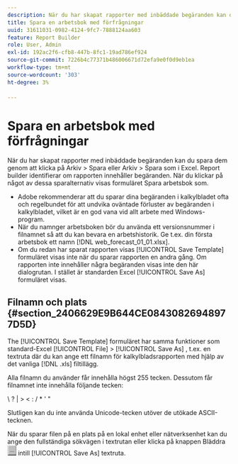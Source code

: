 ```yaml
---
description: När du har skapat rapporter med inbäddade begäranden kan du spara dem genom att klicka på Arkiv > Spara eller Arkiv > Spara som i Excel. Report builder identifierar om rapporten innehåller begäranden. När du klickar på något av dessa sparalternativ visas formuläret Spara arbetsbok som.
title: Spara en arbetsbok med förfrågningar
uuid: 31611031-0982-4124-9fc7-7888124aa603
feature: Report Builder
role: User, Admin
exl-id: 192ac2f6-cfb8-447b-8fc1-19ad786ef924
source-git-commit: 7226b4c77371b486006671d72efa9e0f0d9eb1ea
workflow-type: tm+mt
source-wordcount: '303'
ht-degree: 3%

---
```


# Spara en arbetsbok med förfrågningar

När du har skapat rapporter med inbäddade begäranden kan du spara dem genom att klicka på Arkiv > Spara eller Arkiv > Spara som i Excel. Report builder identifierar om rapporten innehåller begäranden. När du klickar på något av dessa sparalternativ visas formuläret Spara arbetsbok som.

* Adobe rekommenderar att du sparar dina begäranden i kalkylbladet ofta och regelbundet för att undvika oväntade förluster av begäranden i kalkylbladet, vilket är en god vana vid allt arbete med Windows-program.
* När du namnger arbetsboken bör du använda ett versionsnummer i filnamnet så att du kan bevara en arbetshistorik. Ge t.ex. din första arbetsbok ett namn [!DNL web_forecast_01_01.xlsx].
* Om du redan har sparat rapporten visas [!UICONTROL Save Template] formuläret visas inte när du sparar rapporten en andra gång. Om rapporten inte innehåller några begäranden visas inte den här dialogrutan. I stället är standarden Excel [!UICONTROL Save As] formuläret visas.

## Filnamn och plats {#section_2406629E9B644CE08430826948977D5D}

The [!UICONTROL Save Template] formuläret har samma funktioner som standard-Excel [!UICONTROL File] > [!UICONTROL Save As] , t.ex. en textruta där du kan ange ett filnamn för kalkylbladsrapporten med hjälp av det vanliga [!DNL .xls] filtillägg.

Alla filnamn du använder får innehålla högst 255 tecken. Dessutom får filnamnet inte innehålla följande tecken:

\ ? | > &lt; : / &#42; &#39; &quot;

Slutligen kan du inte använda Unicode-tecken utöver de utökade ASCII-tecknen.

När du sparar filen på en plats på en lokal enhet eller nätverksenhet kan du ange den fullständiga sökvägen i textrutan eller klicka på knappen Bläddra  ![browse_button.gif](assets/browse_button.gif) intill [!UICONTROL Save As] textruta.
